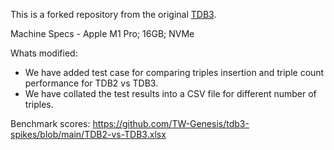 This is a forked repository from the original [TDB3](https://github.com/afs/TDB3.git).

Machine Specs - Apple M1 Pro; 16GB; NVMe

Whats modified:

- We have added test case for comparing triples insertion and triple count performance for TDB2 vs TDB3.
- We have collated the test results into a CSV file for different number of triples.


Benchmark scores:
https://github.com/TW-Genesis/tdb3-spikes/blob/main/TDB2-vs-TDB3.xlsx
